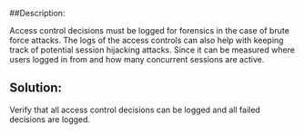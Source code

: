 ##Description:

Access control decisions must be logged for forensics in the case of brute force attacks. 
The logs of the access controls can also help with keeping track of potential session hijacking
attacks. Since it can be measured where users logged in from and how many concurrent sessions are active.

## Solution:

Verify that all access control decisions can be logged and all failed decisions are logged.

